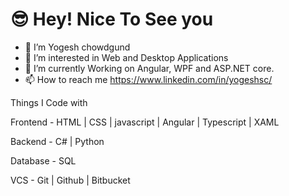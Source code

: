 # 😎 Hey! Nice To See you


- 👋 I’m Yogesh chowdgund
- 👀 I’m interested in Web and Desktop Applications
- 🌱 I’m currently Working on Angular, WPF and ASP.NET core.
- 📫 How to reach me https://www.linkedin.com/in/yogeshsc/

Things I Code with 

Frontend  -   HTML | CSS | javascript | Angular | Typescript | XAML

Backend   -   C#  | Python

Database  -  SQL 

VCS       -  Git  | Github | Bitbucket

<!---
Yogeshchowdgund/Yogeshchowdgund is a ✨ special ✨ repository because its `README.md` (this file) appears on your GitHub profile.
You can click the Preview link to take a look at your changes.
--->
